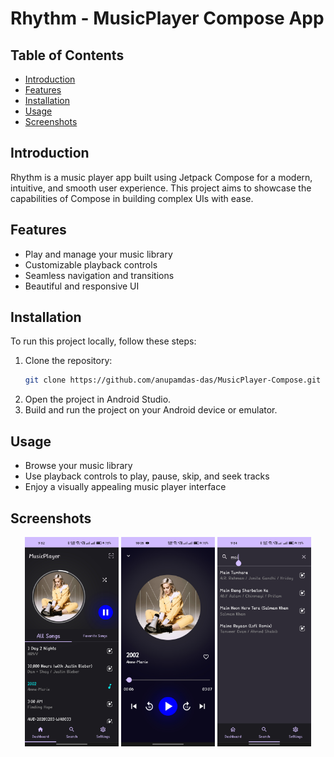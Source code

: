 # Rhythm - MusicPlayer Compose App

## Table of Contents

- [Introduction](#introduction)
- [Features](#features)
- [Installation](#installation)
- [Usage](#usage)
- [Screenshots](#screenshots)

## Introduction

Rhythm is a music player app built using Jetpack Compose for a modern, intuitive, and smooth user experience. This project aims to showcase the capabilities of Compose in building complex UIs with ease.

## Features

- Play and manage your music library
- Customizable playback controls
- Seamless navigation and transitions
- Beautiful and responsive UI

## Installation

To run this project locally, follow these steps:

1. Clone the repository:
   ```bash
   git clone https://github.com/anupamdas-das/MusicPlayer-Compose.git
   ```
2. Open the project in Android Studio.
3. Build and run the project on your Android device or emulator.

## Usage

- Browse your music library
- Use playback controls to play, pause, skip, and seek tracks
- Enjoy a visually appealing music player interface

## Screenshots
<p align="center">
  <img src="./screenshots/ss1.jpg" alt="Screenshot 1" width="150"/>
  <img src="./screenshots/ss2.jpg" alt="Screenshot 2" width="150"/>
  <img src="./screenshots/ss3.jpg" alt="Screenshot 3" width="150"/>
</p>
